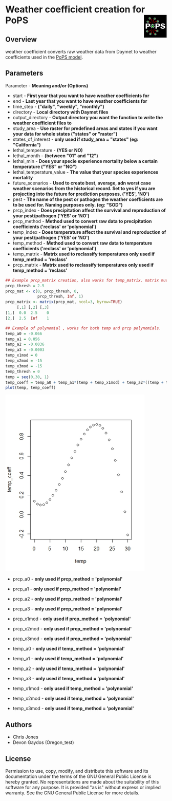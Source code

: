 # Weather coefficient creation for PoPS <img src="www/PoPS_Logo.png" align="right" width="14%" />

## Overview
weather coefficient converts raw weather data from Daymet to weather coefficients used in the [PoPS model](https://github.com/ncsu-landscape-dynamics/PoPS).

## Parameters
Parameter - **Meaning and/or (Options)**
* start - **First year that you want to have weather coefficients for**
* end - **Last year that you want to have weather coefficients for**
* time_step - **("daily", "weekly", "monthly")**
* directory - **Local directory with Daymet files**
* output_directory - **Output directory you want the function to write the weather coefficient files to**
* study_area - **Use raster for predefined areas and states if you want your data for whole states ("states" or "raster")**
* states_of_interest - **only used if study_area = "states" (eg: "California")**
* lethal_temperature - **(YES or NO)**
* lethal_month - **(between "01" and "12")**
* lethal_min - **Does your specie experience mortality below a certain temperature ("YES" or "NO")**
* lethal_temperature_value - **The value that your species experiences mortality**
* future_scenarios - **Used to create best, average, adn worst case weather scenarios from the historical record. Set to yes if you are projecting into the future for prediction purposes. ('YES', 'NO')**
* pest - **The name of the pest or pathogen the weather coefficients are to be used for. Naming purposes only. (eg: "SOD")**
* prcp_index - **Does precipitation affect the survival and reproduction of your pest/pathogen ('YES' or 'NO')**
* prcp_method - **Method used to convert raw data to precipitation coefficients ('reclass' or 'polynomial')**
* temp_index - **Does temperature affect the survival and reproduction of your pest/pathogen ('YES' or 'NO')**
* temp_method - **Method used to convert raw data to temperature coefficients ('reclass' or 'polynomial')**
* temp_matrix - **Matrix used to reclassify temperatures only used if temp_method = 'reclass'**
* prcp_matrix - **Matrix used to reclassify temperatures only used if temp_method = 'reclass'**

```R
## Example prcp_matrix creation, also works for temp_matrix. matrix must to nx3 col1 = from, col2 = to, col3 = reclass value
prcp_thresh = 2.5
prcp_mat <- c(0, prcp_thresh, 0,  
              prcp_thresh, Inf, 1)
prcp_matrix <- matrix(prcp_mat, ncol=3, byrow=TRUE)
     [,1] [,2] [,3]
[1,]  0.0  2.5    0
[2,]  2.5  Inf    1
```
```R
## Example of polynomial , works for both temp and prcp polynomials. 
temp_a0 = -0.066
temp_a1 = 0.056
temp_a2 = -0.0036
temp_a3 = -0.0003
temp_x1mod = 0
temp_x2mod = -15
temp_x3mod = -15
temp_thresh = 0
temp = seq(0,30, 1)
temp_coeff = temp_a0 + temp_a1*(temp + temp_x1mod) + temp_a2*((temp + temp_x2mod)^2) + temp_a3*((temp + temp_x3mod)^3)
plot(temp, temp_coeff)
```
![picture](https://github.com/ncsu-landscape-dynamics/weather-coefficient/blob/Release/temp_coeff_plot_example.jpeg)

* prcp_a0 - **only used if prcp_method = 'polynomial'**
* prcp_a1 - **only used if prcp_method = 'polynomial'**
* prcp_a2 - **only used if prcp_method = 'polynomial'**
* prcp_a3 - **only used if prcp_method = 'polynomial'**
* prcp_x1mod - **only used if prcp_method = 'polynomial'**
* prcp_x2mod - **only used if prcp_method = 'polynomial'**
* prcp_x3mod - **only used if prcp_method = 'polynomial'**


* temp_a0 - **only used if temp_method = 'polynomial'**
* temp_a1 - **only used if temp_method = 'polynomial'**
* temp_a2 - **only used if temp_method = 'polynomial'**
* temp_a3 - **only used if temp_method = 'polynomial'**
* temp_x1mod - **only used if temp_method = 'polynomial'**
* temp_x2mod - **only used if temp_method = 'polynomial'**
* temp_x3mod - **only used if temp_method = 'polynomial'**

## Authors

* Chris Jones
* Devon Gaydos (Oregon_test)

## License

Permission to use, copy, modify, and distribute this software and its documentation under the terms of the GNU General Public License is hereby granted. No representations are made about the suitability of this software for any purpose. It is provided "as is" without express or implied warranty. See the GNU General Public License for more details.
